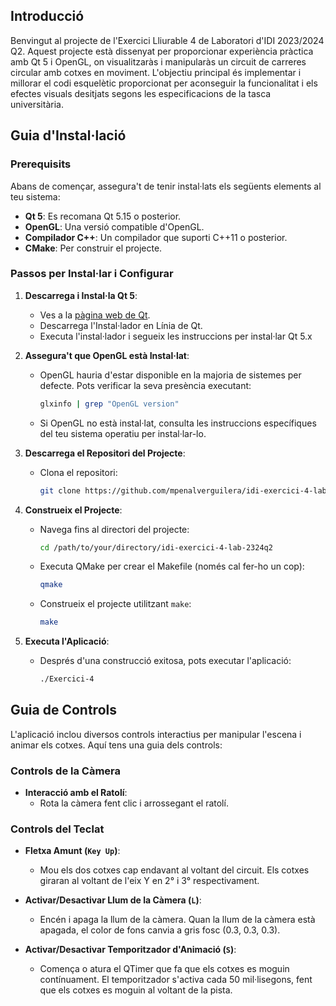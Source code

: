 ## Introducció

Benvingut al projecte de l'Exercici Lliurable 4 de Laboratori d'IDI 2023/2024 Q2. Aquest projecte està dissenyat per proporcionar experiència pràctica amb Qt 5 i OpenGL, on visualitzaràs i manipularàs un circuit de carreres circular amb cotxes en moviment. L'objectiu principal és implementar i millorar el codi esquelètic proporcionat per aconseguir la funcionalitat i els efectes visuals desitjats segons les especificacions de la tasca universitària.

## Guia d'Instal·lació

### Prerequisits

Abans de començar, assegura't de tenir instal·lats els següents elements al teu sistema:

- **Qt 5**: Es recomana Qt 5.15 o posterior.
- **OpenGL**: Una versió compatible d'OpenGL.
- **Compilador C++**: Un compilador que suporti C++11 o posterior.
- **CMake**: Per construir el projecte.

### Passos per Instal·lar i Configurar

1. **Descarrega i Instal·la Qt 5**:
    - Ves a la [pàgina web de Qt](https://www.qt.io/download).
    - Descarrega l'Instal·lador en Línia de Qt.
    - Executa l'instal·lador i segueix les instruccions per instal·lar Qt 5.x

2. **Assegura't que OpenGL està Instal·lat**:
    - OpenGL hauria d'estar disponible en la majoria de sistemes per defecte. Pots verificar la seva presència executant:
      ```sh
      glxinfo | grep "OpenGL version"
      ```
    - Si OpenGL no està instal·lat, consulta les instruccions específiques del teu sistema operatiu per instal·lar-lo.

3. **Descarrega el Repositori del Projecte**:
    - Clona el repositori:
      ```sh
      git clone https://github.com/mpenalverguilera/idi-exercici-4-lab-2324q2.git
      ```

4. **Construeix el Projecte**:
    - Navega fins al directori del projecte:
      ```sh
      cd /path/to/your/directory/idi-exercici-4-lab-2324q2
      ```
    - Executa QMake per crear el Makefile (només cal fer-ho un cop):
      ```sh
      qmake
      ```
    - Construeix el projecte utilitzant `make`:
      ```sh
      make
      ```

5. **Executa l'Aplicació**:
    - Després d'una construcció exitosa, pots executar l'aplicació:
      ```sh
      ./Exercici-4
      ```

## Guia de Controls

L'aplicació inclou diversos controls interactius per manipular l'escena i animar els cotxes. Aquí tens una guia dels controls:

### Controls de la Càmera

- **Interacció amb el Ratolí**: 
  - Rota la càmera fent clic i arrossegant el ratolí.

### Controls del Teclat

- **Fletxa Amunt (`Key Up`)**:
  - Mou els dos cotxes cap endavant al voltant del circuit. Els cotxes giraran al voltant de l'eix Y en 2° i 3° respectivament.
  
- **Activar/Desactivar Llum de la Càmera (`L`)**:
  - Encén i apaga la llum de la càmera. Quan la llum de la càmera està apagada, el color de fons canvia a gris fosc (0.3, 0.3, 0.3).
  
- **Activar/Desactivar Temporitzador d'Animació (`S`)**:
  - Comença o atura el QTimer que fa que els cotxes es moguin contínuament. El temporitzador s'activa cada 50 mil·lisegons, fent que els cotxes es moguin al voltant de la pista.


